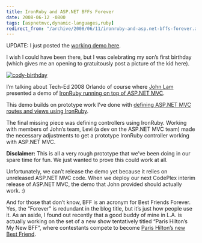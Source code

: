 ```yaml
---
title: IronRuby and ASP.NET BFFs Forever
date: 2008-06-12 -0800
tags: [aspnetmvc,dynamic-languages,ruby]
redirect_from: "/archive/2008/06/11/ironruby-and-asp.net-bffs-forever.aspx/"
---
```


UPDATE: I just posted the [working demo
here](https://haacked.com/archive/2008/07/20/ironruby-aspnetmvc-prototype.aspx "IronRuby ASP.NET MVC Prototype").

I wish I could have been there, but I was celebrating my son’s first
birthday (which gives me an opening to gratuitously post a picture of
the kid here).

[![cody-birthday](https://haacked.com/images/haacked_com/WindowsLiveWriter/IronRubyandASP.NETBFFsForever_836B/cody-birthday_thumb.jpg "cody-birthday")](https://haacked.com/images/haacked_com/WindowsLiveWriter/IronRubyandASP.NETBFFsForever_836B/cody-birthday_2.jpg "Cody's birthday")

I’m talking about Tech-Ed 2008 Orlando of course where [John
Lam](http://www.iunknown.com/ "John Lam's IUnknown blog") presented a
demo of [IronRuby running on top of ASP.NET
MVC](http://www.iunknown.com/2008/06/ironruby-and-aspnet-mvc.html "IronRuby and ASP.NET MVC").

This demo builds on prototype work I’ve done with [defining ASP.NET MVC
routes and views using
IronRuby](https://haacked.com/archive/2008/04/22/defining-asp.net-mvc-routes-and-views-in-ironruby.aspx "Defining MVC Routes").

The final missing piece was defining controllers using IronRuby. Working
with members of John’s team, Levi (a dev on the ASP.NET MVC team) made
the necessary adjustments to get a prototype IronRuby controller working
with ASP.NET MVC.

**Disclaimer:** This is all a very rough prototype that we’ve been doing
in our spare time for fun. We just wanted to prove this could work at
all.

Unfortunately, we can’t release the demo yet because it relies on
unreleased ASP.NET MVC code. When we deploy our next CodePlex interim
release of ASP.NET MVC, the demo that John provided should actually
work. :)

And for those that don’t know, BFF is an acronym for Best Friends
Forever. Yes, the “Forever” is redundant in the blog title, but it’s
just how people use it. As an aside, I found out recently that a good
buddy of mine in L.A. is actually working on the set of a new show
tentatively titled “Paris Hilton’s My New BFF”, where contestants
compete to become [Paris Hilton’s new Best
Friend](http://www.reuters.com/article/televisionNews/idUSN1335541620080315 "Who wants to be Paris Hilton's Best Friend?").
